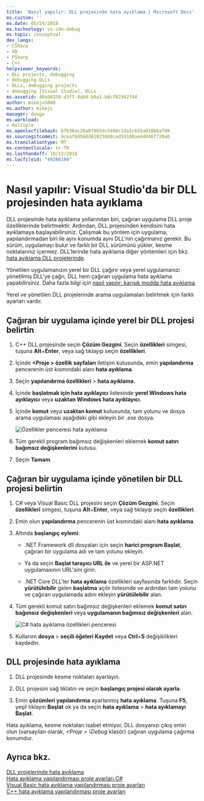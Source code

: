 ```yaml
---
title: 'Nasıl yapılır: DLL projesinde hata ayıklama | Microsoft Docs'
ms.custom: ''
ms.date: 05/24/2018
ms.technology: vs-ide-debug
ms.topic: conceptual
dev_langs:
- CSharp
- VB
- FSharp
- C++
helpviewer_keywords:
- DLL projects, debugging
- debugging DLLs
- DLLs, debugging projects
- debugging [Visual Studio], DLLs
ms.assetid: 40a94339-d3f7-4ab9-b8a1-b8cf82942f44
author: mikejo5000
ms.author: mikejo
manager: douge
ms.workload:
- multiple
ms.openlocfilehash: b7b38ac26a07965dc5408c1da1c655a010b6a788
ms.sourcegitcommit: 9ceaf69568d61023868ced59108ae4dd46f720ab
ms.translationtype: MT
ms.contentlocale: tr-TR
ms.lasthandoff: 10/12/2018
ms.locfileid: "49266194"
---
```

# <a name="how-to-debug-from-a-dll-project-in-visual-studio"></a>Nasıl yapılır: Visual Studio'da bir DLL projesinden hata ayıklama

DLL projesinde hata ayıklama yollarından biri, çağıran uygulama DLL proje özelliklerinde belirtmektir. Ardından, DLL projesinden kendisini hata ayıklamaya başlayabilirsiniz. Çalışmak bu yöntem için uygulama, yapılandırmadan biri ile aynı konumda aynı DLL'nin çağırmanız gerekir. Bu sürüm, uygulamayı bulur ve farklı bir DLL sürümünü yükler, kesme noktalarınız içermez. DLL'lerinde hata ayıklama diğer yöntemleri için bkz. [hata ayıklama DLL projelerinde](../debugger/debugging-dll-projects.md).
  
Yönetilen uygulamanızın yerel bir DLL çağırır veya yerel uygulamanızı yönetilmiş DLL'ye çağrı, DLL hem çağıran uygulama hata ayıklama yapabilirsiniz. Daha fazla bilgi için [nasıl yapılır: karışık modda hata ayıklama](../debugger/how-to-debug-in-mixed-mode.md).   

Yerel ve yönetilen DLL projelerinde arama uygulamaları belirtmek için farklı ayarları vardır. 

## <a name="specify-a-calling-app-in-a-native-dll-project"></a>Çağıran bir uygulama içinde yerel bir DLL projesi belirtin  
  
1. C++ DLL projesinde seçin **Çözüm Gezgini**. Seçin **özellikleri** simgesi, tuşuna **Alt**+**Enter**, veya sağ tıklayıp seçin **özellikleri**.
   
1. İçinde  **\<Proje > özellik sayfaları** iletişim kutusunda, emin **yapılandırma** pencerenin üst kısmındaki alanı **hata ayıklama**. 
   
1. Seçin **yapılandırma özellikleri** > **hata ayıklama**.  
   
1. İçinde **başlatmak için hata ayıklayıcı** listesinde **yerel Windows hata ayıklayıcı** veya **uzaktan Windows hata ayıklayıcı**.  
   
1. İçinde **komut** veya **uzaktan komut** kutusunda, tam yolunu ve dosya arama uygulaması aşağıdaki gibi ekleyin bir *.exe* dosya.
   
   ![Özellikler penceresi hata ayıklama](../debugger/media/dbg-debugging-properties-dll.png "hata ayıklama Özellikler penceresi")  
   
1. Tüm gerekli program bağımsız değişkenleri eklemek **komut satırı bağımsız değişkenlerini** kutusu.  
   
1. Seçin **Tamam**.

## <a name="specify-a-calling-app-in-a-managed-dll-project"></a>Çağıran bir uygulama içinde yönetilen bir DLL projesi belirtin  
  
1. C# veya Visual Basic DLL projesini seçin **Çözüm Gezgini**. Seçin **özellikleri** simgesi, tuşuna **Alt**+**Enter**, veya sağ tıklayıp seçin **özellikleri**.
   
1. Emin olun **yapılandırma** pencerenin üst kısmındaki alanı **hata ayıklama**.
   
1. Altında **başlangıç eylemi**:
   
   - .NET Framework dll dosyaları için seçin **harici program Başlat**, çağıran bir uygulama adı ve tam yolunu ekleyin.
     
   - Ya da seçin **Başlat tarayıcı URL ile** ve yerel bir ASP.NET uygulamasının URL'sini girin. 
   
   - .NET Core DLL'ler **hata ayıklama** özellikleri sayfasında farklıdır. Seçin **yürütülebilir** gelen **başlatma** açılır listesinde ve ardından tam yolunu ve çağıran uygulamada adını ekleyin **yürütülebilir** alan. 
   
1. Tüm gerekli komut satırı bağımsız değişkenleri eklemek **komut satırı bağımsız değişkenleri** veya **uygulamanın bağımsız değişkenleri** alan.
   
   ![C# hata ayıklama özellikleri penceresi](../debugger/media/dbg-debugging-properties-dll-csharp.png "C# hata ayıklama Özellikler penceresi") 
   
1. Kullanım **dosya** > **seçili öğeleri Kaydet** veya **Ctrl**+**S** değişiklikleri kaydedin.

## <a name="debug-from-the-dll-project"></a>DLL projesinde hata ayıklama  
 
1. DLL projesinde kesme noktaları ayarlayın.

1. DLL projesini sağ tıklatın ve seçin **başlangıç projesi olarak ayarla**. 

1. Emin **çözümleri yapılandırma** ayarlanmış **hata ayıklama**. Tuşuna **F5**, yeşil tıklayın **Başlat** ok ya da seçin **hata ayıklama** > **hata ayıklamayı Başlat**.

Hata ayıklama, kesme noktaları isabet etmiyor, DLL dosyanızı çıkış emin olun (varsayılan olarak,  *\<Proje > \Debug* klasör) çağıran uygulama çağırma konumdur.
  
## <a name="see-also"></a>Ayrıca bkz.  
 [DLL projelerinde hata ayıklama](../debugger/debugging-dll-projects.md)   
 [Hata ayıklama yapılandırması proje ayarları C#](../debugger/project-settings-for-csharp-debug-configurations.md)   
 [Visual Basic hata ayıklama yapılandırması proje ayarları](../debugger/project-settings-for-a-visual-basic-debug-configuration.md)   
 [C++ hata ayıklama yapılandırması proje ayarları](../debugger/project-settings-for-a-cpp-debug-configuration.md)